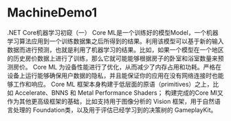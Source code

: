 # MachineDemo1
.NET Core机器学习初窥（一）
Core ML是一个训练好的模型Model，一个机器学习算法应用到一个训练数据集之后所得到的结果。利用该模型可以基于新的输入数据而进行预测，也就是利用了机器学习的结果。比如，如果一个模型在一个地区的历史房价数据上进行了训练，那么它就可能能够根据房子的卧室和浴室数量来预测房价。
Core ML 为设备性能进行了优化，从而减少了内存占用和功耗。严格在设备上运行能够确保用户数据的隐私，并且能保证你的应用在没有网络连接时也能够工作和响应。
Core ML 框架本身构建于低层面的原语（primitives）之上，比如 Accelerate、BNNS 和 Metal Performance Shaders；
构建完成的Core Ml又作为其他更高级框架的基础，比如支持用于图像分析的 Vision 框架，用于自然语言处理的 Foundation类，以及用于评估已经学习到的决策树的 GameplayKit。
